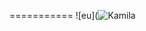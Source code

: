 ===========
![eu](![Kamila](https://github.com/user-attachments/assets/9a51b887-fd8a-4820-9965-35c9d811d459)
